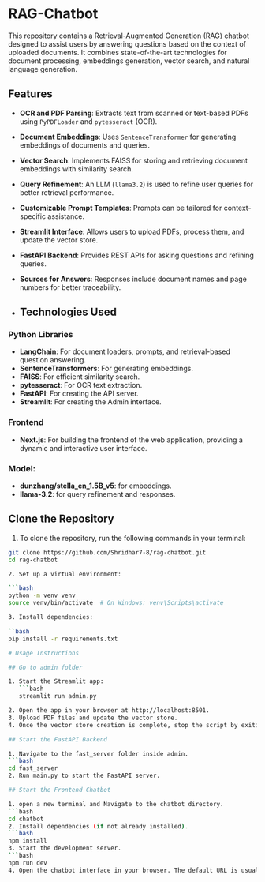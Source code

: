 # RAG-Chatbot

This repository contains a Retrieval-Augmented Generation (RAG) chatbot designed to assist users by answering questions based on the context of uploaded documents. It combines state-of-the-art technologies for document processing, embeddings generation, vector search, and natural language generation.

## Features

- **OCR and PDF Parsing**: Extracts text from scanned or text-based PDFs using `PyPDFLoader` and `pytesseract` (OCR).
- **Document Embeddings**: Uses `SentenceTransformer` for generating embeddings of documents and queries.
- **Vector Search**: Implements FAISS for storing and retrieving document embeddings with similarity search.
- **Query Refinement**: An LLM (`llama3.2`) is used to refine user queries for better retrieval performance.
- **Customizable Prompt Templates**: Prompts can be tailored for context-specific assistance.
- **Streamlit Interface**: Allows users to upload PDFs, process them, and update the vector store.
- **FastAPI Backend**: Provides REST APIs for asking questions and refining queries.
- **Sources for Answers**: Responses include document names and page numbers for better traceability.

- ## Technologies Used

### Python Libraries
- **LangChain**: For document loaders, prompts, and retrieval-based question answering.
- **SentenceTransformers**: For generating embeddings.
- **FAISS**: For efficient similarity search.
- **pytesseract**: For OCR text extraction.
- **FastAPI**: For creating the API server.
- **Streamlit**: For creating the Admin interface.

### Frontend
- **Next.js**: For building the frontend of the web application, providing a dynamic and interactive user interface.

### Model:
- **dunzhang/stella_en_1.5B_v5**: for embeddings.
- **llama-3.2**: for query refinement and responses.

## Clone the Repository

1. To clone the repository, run the following commands in your terminal:

```bash
git clone https://github.com/Shridhar7-8/rag-chatbot.git
cd rag-chatbot

2. Set up a virtual environment:

```bash
python -m venv venv
source venv/bin/activate  # On Windows: venv\Scripts\activate

3. Install dependencies:

``bash
pip install -r requirements.txt

# Usage Instructions

## Go to admin folder

1. Start the Streamlit app:
   ```bash
   streamlit run admin.py

2. Open the app in your browser at http://localhost:8501.
3. Upload PDF files and update the vector store.
4. Once the vector store creation is complete, stop the script by exiting (Ctrl+C).

## Start the FastAPI Backend

1. Navigate to the fast_server folder inside admin.
```bash
cd fast_server
2. Run main.py to start the FastAPI server.

## Start the Frontend Chatbot

1. open a new terminal and Navigate to the chatbot directory.
```bash
cd chatbot
2. Install dependencies (if not already installed).
```bash
npm install
3. Start the development server.
```bash
npm run dev
4. Open the chatbot interface in your browser. The default URL is usually http://localhost:3000




